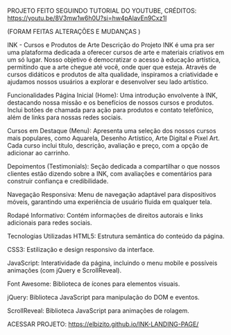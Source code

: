 PROJETO FEITO SEGUINDO TUTORIAL DO YOUTUBE, CRÉDITOS: https://youtu.be/8V3mw1w6h0U?si=hw4pAlavEn9Cxz1I

(FORAM FEITAS ALTERAÇÕES E MUDANÇAS )

INK - Cursos e Produtos de Arte Descrição do Projeto INK é uma pra ser uma plataforma dedicada a oferecer cursos de arte e materiais criativos em um só lugar. Nosso objetivo é democratizar o acesso à educação artística, permitindo que a arte chegue até você, onde quer que esteja. Através de cursos didáticos e produtos de alta qualidade, inspiramos a criatividade e ajudamos nossos usuários a explorar e desenvolver seu lado artístico.

Funcionalidades Página Inicial (Home): Uma introdução envolvente à INK, destacando nossa missão e os benefícios de nossos cursos e produtos. Inclui botões de chamada para ação para produtos e contato telefônico, além de links para nossas redes sociais.

Cursos em Destaque (Menu): Apresenta uma seleção dos nossos cursos mais populares, como Aquarela, Desenho Artístico, Arte Digital e Pixel Art. Cada curso inclui título, descrição, avaliação e preço, com a opção de adicionar ao carrinho.

Depoimentos (Testimonials): Seção dedicada a compartilhar o que nossos clientes estão dizendo sobre a INK, com avaliações e comentários para construir confiança e credibilidade.

Navegação Responsiva: Menu de navegação adaptável para dispositivos móveis, garantindo uma experiência de usuário fluida em qualquer tela.

Rodapé Informativo: Contém informações de direitos autorais e links adicionais para redes sociais.

Tecnologias Utilizadas HTML5: Estrutura semântica do conteúdo da página.

CSS3: Estilização e design responsivo da interface.

JavaScript: Interatividade da página, incluindo o menu mobile e possíveis animações (com jQuery e ScrollReveal).

Font Awesome: Biblioteca de ícones para elementos visuais.

jQuery: Biblioteca JavaScript para manipulação do DOM e eventos.

ScrollReveal: Biblioteca JavaScript para animações de rolagem.

ACESSAR PROJETO: https://elbizito.github.io/INK-LANDING-PAGE/
